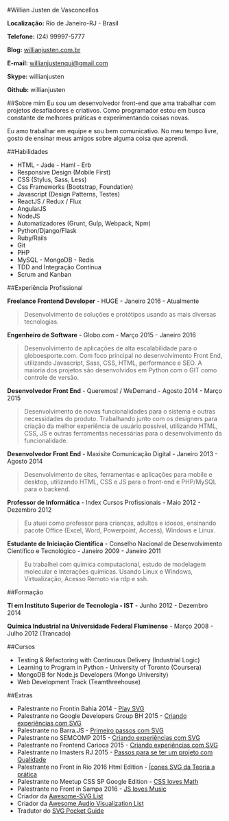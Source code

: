 #Willian Justen de Vasconcellos

**Localização:** Rio de Janeiro-RJ - Brasil

**Telefone:** (24) 99997-5777

**Blog:** [willianjusten.com.br](http://willianjusten.com.br)

**E-mail:** willianjustenqui@gmail.com

**Skype:** willianjusten

**Github:** willianjusten

##Sobre mim
Eu sou um desenvolvedor front-end que ama trabalhar com projetos desafiadores e criativos. Como programador estou em busca constante de melhores práticas e experimentando coisas novas.

Eu amo trabalhar em equipe e sou bem comunicativo. No meu tempo livre, gosto de ensinar meus amigos sobre alguma coisa que aprendi.

##Habilidades

* HTML - Jade - Haml - Erb
* Responsive Design (Mobile First)
* CSS (Stylus, Sass, Less)
* Css Frameworks (Bootstrap, Foundation)
* Javascript (Design Patterns, Testes)
* ReactJS / Redux / Flux
* AngularJS
* NodeJS
* Automatizadores (Grunt, Gulp, Webpack, Npm)
* Python/Django/Flask
* Ruby/Rails
* Git
* PHP
* MySQL - MongoDB - Redis
* TDD and Integração Contínua
* Scrum and Kanban

##Experiência Profissional

**Freelance Frontend Developer** - HUGE - Janeiro 2016 - Atualmente

> Desenvolvimento de soluções e protótipos usando as mais diversas tecnologias.

**Engenheiro de Software** - Globo.com - Março 2015 - Janeiro 2016

> Desenvolvimento de aplicações de alta escalabilidade para o globoesporte.com. Com foco principal no desenvolvimento Front End, utilizando Javascript, Sass, CSS, HTML, performance e SEO. A maioria dos projetos são desenvolvidos em Python com o GIT como controle de versão.

**Desenvolvedor Front End** - Queremos! / WeDemand - Agosto 2014 - Março 2015

> Desenvolvimento de novas funcionalidades para o sistema e outras necessidades do produto. Trabalhando junto com os designers para criação da melhor experiência de usuário possível, utilizando HTML, CSS, JS e outras ferramentas necessárias para o desenvolvimento da funcionalidade.

**Desenvolvedor Front End** - Maxisite Comunicação Digital - Janeiro 2013 - Agosto 2014

> Desenvolvimento de sites, ferramentas e aplicações para mobile e desktop, utilizando HTML, CSS e JS para o front-end e PHP/MySQL para o backend.

**Professor de Informática** - Index Cursos Profissionais - Maio 2012 - Dezembro 2012

> Eu atuei como professor para crianças, adultos e idosos, ensinando pacote Office (Excel, Word, Powerpoint, Access), Windows e Linux.

**Estudante de Iniciação Científica** - Conselho Nacional de Desenvolvimento Científico e Tecnológico - Janeiro 2009 - Janeiro 2011

> Eu trabalhei com química computacional, estudo de modelagem molecular e interações químicas. Usando Linux e Windows, Virtualização, Acesso Remoto via rdp e ssh.


##Formação

**TI em Instituto Superior de Tecnologia - IST** - Junho 2012 - Dezembro 2014

**Química Industrial na Universidade Federal Fluminense** - Março 2008 - Julho 2012 (Trancado)


##Cursos

* Testing & Refactoring with Continuous Delivery (Industrial Logic)
* Learning to Program in Python - University of Toronto (Coursera)
* MongoDB for Node.js Developers (Mongo University)
* Web Development Track (Teamthreehouse)


##Extras

* Palestrante no Frontin Bahia 2014 - [Play SVG](http://bit.ly/frontin-bahia-2014)
* Palestrante no Google Developers Group BH 2015 - [Criando experiências com SVG](http://willianjusten.com.br/gdg-bh-2015)
* Palestrante no Barra.JS - [Primeiro passos com SVG](http://willianjusten.com.br/gdg-bh-2015)
* Palestrante no SEMCOMP 2015 - [Criando experiências com SVG](http://willianjusten.com.br/semcomp-2015/)
* Palestrante no Frontend Carioca 2015 - [Criando experiências com SVG](http://willianjusten.com.br/frontend-carioca-2015/)
* Palestrante no Imasters RJ 2015 - [Passos para se ter um projeto com Qualidade](http://willianjusten.com.br/imasters-2015/)
* Palestrante no Front in Rio 2016 Html Edition - [Ícones SVG da Teoria a prática](https://speakerdeck.com/willianjusten/icones-svg-da-teoria-a-pratica)
* Palestrante no Meetup CSS SP Google Edition - [CSS loves Math](https://willianjusten.com.br/meetup-css-sp/#/)
* Palestrante no Front in Sampa 2016 - [JS loves Music](https://willianjusten.com.br/frontinsampa-16/)
* Criador da [Awesome-SVG List](https://github.com/willianjusten/awesome-svg)
* Criador da [Awesome Audio Visualization List](https://github.com/willianjusten/awesome-audio-visualization)
* Tradutor do [SVG Pocket Guide](https://github.com/jonitrythall/svgpocketguide)





